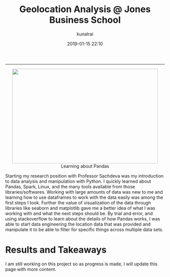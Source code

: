 ﻿---
title: "Geolocation Analysis @ Jones Business School"
layout: post
date: 2019-01-15 22:10
# tag: jekyll
# image: 
headerImage: true
projects: true
hidden: true # don't count this post in blog pagination
description: "Learning about Pandas and Data Science"
category: project
author: kunalrai
externalLink: false
---


---

<p align="center">
  <img width="460" height="300" src="http://rankings.ft.com/lib/img/logos/entity/rice-university-jones>
</p>


This is an ongoing project that I am working on with Professor Sachdeva at the Jones Graduate School of Business. 

# Learning about Pandas
Starting my research position with Professor Sachdeva was my introduction to data analysis and manipulation with Python. I quickly learned about Pandas, Spark, Linux, and the many tools available from those libraries/softwares. Working with large amounts of data was new to me and learning how to use dataframes to work with the data easily was among the first steps I took. Further the value of visualization of the data through libraries like seaborn and matplotlib gave me a better idea of what I was working with and what the next steps should be. By trial and error, and using stackoverflow to learn about the details of how Pandas works, I was able to start data engineering the location data that was provided and manipulate it to be able to filter for specific things across multiple data sets. 

# Results and Takeaways
I am still working on this project so as progress is made, I will update this page with more content. 
